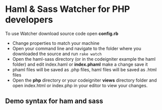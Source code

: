 <h1> Haml &amp; Sass Watcher for PHP developers </h1>
<p>
To use Watcher download source code open <strong>config.rb</strong>
</p>
<ul>
  <li>Change properties to match your machine</li>
  <li>Open your command line and navigate to the folder where you downloaded the source and run <code>rake watch</code></li>
  <li>Open the haml-sass directory (or in the codeigniter example the haml folder) and edit index.haml or <strong>index.phaml</strong> make a change save it</li>
  <li>phaml files will be saved as .php files, haml files will be saved as .html files</li>
  <li>Open the <strong>php</strong> directory or your codeigniter <strong>views</strong> directory folder and open index.html or index.php in your editor to view your changes.</li>
</ul>
<h2>Demo syntax for ham and sass</h2>

